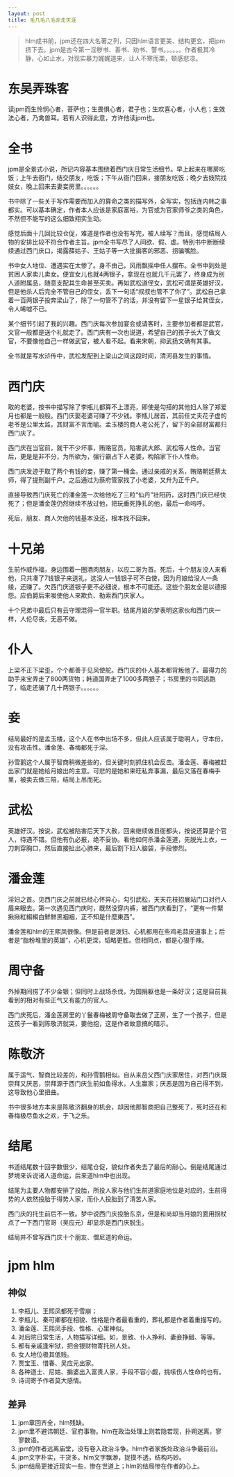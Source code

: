 ```yaml
---
layout: post
title: 毛几毛八毛非走天涯
---
```


> hlm成书前，jpm还在四大名著之列，只因hlm语言更美、结构更玄，把jpm挤下去。jpm是古今第一淫秽书、善书、劝书、警书。。。。。。作者极其冷静，心如止水，对现实暴力娓娓道来，让人不寒而栗，顿感悲凉。

# 东吴弄珠客

读jpm而生怜悯心者，菩萨也；生畏惧心者，君子也；生欢喜心者，小人也；生效法心者，乃禽兽耳。若有人识得此意，方许他读jpm也。

# 全书

jpm是全景式小说，所记内容基本围绕着西门庆日常生活细节。早上起来在哪房吃饭；上午去衙门，结交朋友，吃饭；下午从衙门回来，接朋友吃饭；晚夕去妓院找妓女，晚上回来去妻妾房里。。。。。。

书中除了一些关于写作需要而加入的算命之类的描写外，全写实，包括连内帏之事都实。可以基本确定，作者本人应该是家庭富裕，为官或为官家师爷之类的角色，不然但不能写的这么细致翔实生动。

感觉后面十几回比较仓促，难道是作者也没有写完，被人续写？而且，感觉结局人物的安排比较不符合作者主旨。jpm全书写尽了人间欲、假、虚。特别书中断断续续通过西门庆口，揭露薛姑子、王姑子等一大批掮客的邪恶、拐骗嘴脸。

书中女人地位、遭遇实在太惨了。身不由己，风雨飘摇中任人摆布。全书中到处是贫困人家卖儿卖女。便宜女儿也就4两银子，拿现在也就几千元罢了，终身成为别人道附属品，随意支配其生命甚至买卖。再如武松道侄女，武松可谓是英雄好汉，但是他杀人后完全不管自己的侄女，丢下一句话“叔叔也管不了你了”。武松自己拿着一百两银子投奔梁山了，除了一句管不了的话，并没有留下一星银子给其侄女，令人唏嘘不已。

某个细节引起了我的兴趣。西门庆每次参加宴会或请客时，主要参加者都是武官，文官一般都是送个礼就走了。西门庆有一次也说道，希望自己的孩子长大了做文官，不要像他自己一样做武官，被人看不起。看来宋朝，抑武扬文确有其事。

全书就是写水浒传中，武松发配到上梁山之间这段时间，清河县发生的事情。

# 西门庆

取的老婆，按书中描写除了李瓶儿都算不上漂亮，即使是勾搭的其他妇人除了郑爱月也都是一般般。西门庆娶老婆可赚了不少钱。李瓶儿居首，其前任丈夫花子虚的老爷是公里太监，其财富不言而喻。孟玉楼的商人老公死了，留下的全部财富都归西门庆了。

西门庆在当官前，就干不少坏事，贿赂官员，陷害武大郎、武松等人性命。当官后，更是是非不分，为所欲为，强行霸占下人老婆，构陷家下仆人性命。

西门庆发迹于取了两个有钱的妾，赚了第一桶金。通过亲戚的关系，贿赂朝廷蔡太师，得了提刑副千户。之后通过为蔡府管家找了小老婆，又升为正千户。

直接导致西门庆死亡的潘金莲一次给他吃了三粒“仙丹”壮阳药，这时西门庆已经快死了；但是潘金莲仍然继续不放过他，把玩垂死挣扎的他，最后一命呜呼。

死后，朋友、商人欠他的钱基本没还，根本找不回来。

# 十兄弟

生前作威作福，身边围着一圈酒肉朋友，以应二哥为首。死后，十个朋友没人来看他，只共凑了7钱银子来送礼，这没人一钱银子可不白使，因为月娘给没人一条绫，还赚了。欠西门庆道银子更不必细说，根本不可能还。这些个朋友全是以德报怨。应伯爵后来唆使他人来欺负、勒索西门庆家人。

十个兄弟中最后只有云守理混得一官半职。结尾月娘的梦表明这家伙和西门庆一样，人伦尽丧，无恶不做。

# 仆人

上梁不正下梁歪，个个都善于见风使舵。西门庆的仆人基本都背叛他了。最得力的助手来宝弄走了800两货物；韩道国弄走了1000多两银子；书房里的书同逃跑了，临走还骗了几十两银子。。。。。。

# 妾

结局最好的是孟玉楼，这个人在书中出场不多，但此人应该属于聪明人，守本份，没有攻击性。潘金莲、春梅都死于淫。

孙雪鹅这个人属于智商稍微差些的，但关键时刻抓住机会反击。潘金莲、春梅被赶出家门就是她给月娘出的主意。可悲的是她和来旺私奔事漏，最后又落在春梅手里，被卖去做三陪，结局上吊而死。

# 武松

英雄好汉。按说，武松被陷害后天下大赦，回来继续做县衙都头，按说还算是个官人，待遇不错。但他有仇必报，绝不妥协。看他如何杀潘金莲道，先脱光上衣，一刀刺穿胸口，然后直接扯出心肺来，最后割下妇人脑袋，手段惨烈。

# 潘金莲

淫妇之首。见西门庆之前就已经心怀异心，勾引武松，天天花枝招展站门口对行人眉来眼去。第一次遇见西门庆时，既然没穿内裤，被西门庆看到了，“更有一件緊揪揪紅縐縐白鮮鮮黑裀裀，正不知是什麼東西”。

潘金莲和hlm的王熙凤很像。但是前者是泼妇、心机都用在些鸡毛蒜皮道事上；后者是“脂粉堆里的英雄”，心机更深，韬略更胜。但相同点，都是心狠手辣。

# 周守备

外掉期间捞了不少金银；但同时上战场杀伐，为国捐躯也是一条好汉；这是目前我看到的相对有些正气又有能力的官人。

西门庆死后，潘金莲房里的丫鬟春梅被周守备取去做了正房，生了一个孩子，但是这孩子一看到陈敬济就哭，要他抱，这是作者故意搞的暗示。

# 陈敬济

属于运气、智商比较差的，和孙雪鹅相似。自从来岳父西门庆家居住，对西门庆既崇拜又厌恶，崇拜源于西门庆生前如鱼得水，人生赢家；厌恶是因为自己得不到，这导致他心里扭曲。

书中很多地方本来是陈敬济翻身的机会，却因他那智商把自己整死了，死时还在和春梅极尽鱼水之欢，于飞之乐。

# 结尾

书道结尾数十回字数很少，结尾仓促，貌似作者失去了最后的耐心。倒是结尾通过梦境来诉说诸人道命运，后来道hlm中也出现。

结尾为主要人物都安排了投胎，所投人家与他们生前道家庭地位是对应的，生前得势的人依然投胎于得势人家，而仆人投胎到了清苦人家。

西门庆的托生前后不一致。梦中说西门庆投胎东京，但是和尚却当月娘的面用拐杖点了一下西门官哥（吴应元）却显示是西门庆脱生。

结局并不曾写西门庆十个朋友、僧尼道的命运。

# jpm hlm

## 神似

1. 李瓶儿、王熙凤都死于雪崩；
2. 李瓶儿、秦可卿都在相貌、性格是作者最看重的，葬礼都是作者着重描写的。
3. 潘金莲、王熙凤手段、性格、心里神似。
3. 对后院日常生活，人物描写详细。如，景致、仆人挣利、妻妾挣醋、等等。
4. 都有亲戚逢牢狱，把金银财物寄托别人处。
5. 女人地位极其低贱。
6. 贾宝玉、惜春、吴应元出家。
7. 各种道士、尼姑、掮婆出入富贵人家，手段不容小觑，挑嗦伤人性命的也有。
8. 诗词寄予作者莫大感情。

## 差异

1. jpm章回齐全，hlm残缺。
2. jpm里不避讳朝廷、官府事物。hlm在政治处理上则若隐若现，扑朔迷离，寥寥数语。
3. jpm的作者远离庙堂，没有卷入政治斗争。hlm作者家族处政治斗争最前沿。
4. jpm文字朴实，干货多。hlm文字飘渺，捉摸不透，结构巧妙。
5. jpm结局更接近现实一些，惨在世道上；hlm的结局惨在作者的心上。
